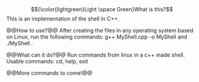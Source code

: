 
$${\color{lightgreen}Light \space Green}What is this?$$
This is an implementation of the shell in C++.

@@How to use?@@
After creating the files in any operating system based on Linux, run the following commands: g++ MyShell.cpp -o MyShell and ./MyShell .

@@What can it do?@@
Run commands from linux in a c++ made shell.
Usable commands: cd, help, exit

@@More commands to come!@@

